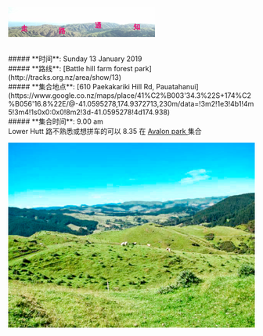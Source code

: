 ![skyline](_images/skyline2.png)

<br/>
##### **时间**: Sunday 13 January 2019
<br/>
##### **路线**: [Battle hill farm forest park](http://tracks.org.nz/area/show/13)
<br/>
##### **集合地点**: [610 Paekakariki Hill Rd, Pauatahanui](https://www.google.co.nz/maps/place/41%C2%B003'34.3%22S+174%C2%B056'16.8%22E/@-41.0595278,174.9372713,230m/data=!3m2!1e3!4b1!4m5!3m4!1s0x0:0x0!8m2!3d-41.0595278!4d174.938)
<br/>
##### **集合时间**: 9.00 am 
<br/>
<div class="alert alert-warning">
Lower Hutt 路不熟悉或想拼车的可以 8.35 在 <a href="https://www.google.co.nz/maps/place/41%C2%B011'40.9%22S+174%C2%B055'57.4%22E/@-41.19468,174.930419,17z/data=!3m1!4b1!4m5!3m4!1s0x0:0x0!8m2!3d-41.19468!4d174.932613"> Avalon park  </a> 集合
</div>

![battle_hill2](_images/battle_hill2.jpg)
<br/>
